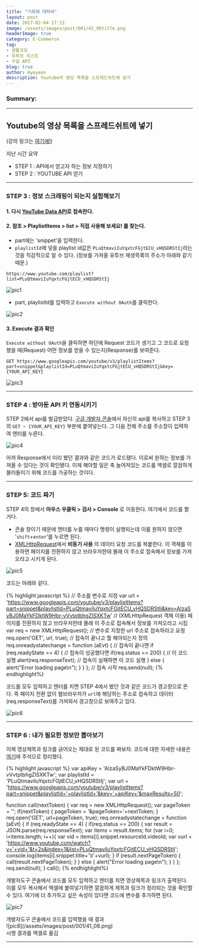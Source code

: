 ```yaml
---
title: "기회에 대하여"
layout: post
date: 2017-02-04 17:13
image: /assets/images/post/001/42_00title.png
headerImage: true
category: E-Commerce
tag:
- 생활코딩
- 유투브 리스트
- 구글 API
blog: true
author: Hyeyeon
description: Youtube의 영상 목록을 스프레드쉬트에 넣기
---
```


### Summary:

[](https://brunch.co.kr/@missingmay/24)

---


## Youtube의 영상 목록을 스프레드쉬트에 넣기

(강의 링크는 [여기에!](https://opentutorials.org/module/2503/14109))

지난 시간 요약

  * STEP 1 : API에서 얻고자 하는 정보 지정하기
  * STEP 2 : YOUTUBE API 얻기

---

### STEP 3 : 정보 스크래핑이 되는지 실험해보기

#### 1. 다시 [YouTube Data API](https://developers.google.com/youtube/v3/docs/?hl=ko)로 접속한다.

#### 2. **참조 > PlaylistItems > list > 직접 사용해 보세요!** 를 찾는다.

* part에는 'snippet'을 입력한다.
* `playlistId`에 넣을 playlist id값은 `PLuQtmaviIuYqxtcFGjtECU_vHQSDRStIj`라는 것을 직감적으로 알 수 있다. (정보를 가져올 유투브 재생목록의 주소가 아래와 같기 때문.)

```
https://www.youtube.com/playlist?list=PLuQtmaviIuYqxtcFGjtECU_vHQSDRStIj
```
![pic1](/assets/images/post/001/41_01.png)

* part, playlistId를 입력하고 `Execute without OAuth`를 클릭한다.

![pic2](/assets/images/post/001/41_02.png)

#### 3. Execute 결과 확인

`Execute without OAuth`을 클릭하면 하단에 Request 코드가 생기고 그 코드로 요청했을 때(Request) 어떤 정보를 얻을 수 있는지(Response)를 보여준다.

```
GET https://www.googleapis.com/youtube/v3/playlistItems?part=snippet&playlistId=PLuQtmaviIuYqxtcFGjtECU_vHQSDRStIj&key={YOUR_API_KEY}
```
![pic3](/assets/images/post/001/41_03.png)

---

### STEP 4 : 받아둔 API 키 연동시키기

STEP 2에서 api를 발급받았다. [구글 개발자 콘솔](https://console.developers.google.com/apis?project=441956594490&hl=ko)에서 자신의 api를 복사하고 STEP 3의 `GET ~ {YOUR_API_KEY}` 부분에 붙여넣는다. 그 다음 전체 주소를 주소창이 입력하여 엔터를 누른다.

![pic4](/assets/images/post/001/41_04.png)

아까 Response에서 미리 봤던 결과와 같은 코드가 로드됐다. 이로써 원하는 정보를 가져올 수 있다는 것이 확인됐다. 이제 해야할 일은 축 늘어져있는 코드를 엑셀로 깔끔하게 불러들이기 위해 코드를 가공하는 것이다.

---

### STEP 5: 코드 짜기

STEP 4의 창에서 **마우스 우클릭 > 검사 > Console** 로 이동한다. 여기에서 코드를 짤 거다.

* 콘솔 창이기 때문에 엔터를 누를 때마다 명령이 실행되는데 이를 원하지 않으면 '`shift`+`enter`'를 누르면 된다.
* [XMLHttpRequest](https://developer.mozilla.org/ko/docs/XMLHttpRequest)에서 **비동기 사용** 의 데이터 요청 코드를 복붙한다. 이 객체를 이용하면 페이지를 전환하지 않고 브라우저한테 몰래 이 주소로 접속해서 정보를 가져오라고 시키게 된다.

![pic5](/assets/images/post/001/41_05.png)

코드는 아래와 같다.

{% highlight javascript %}
// 주소를 변수로 지정
var url = 'https://www.googleapis.com/youtube/v3/playlistItems?part=snippet&playlistId=PLuQtmaviIuYqxtcFGjtECU_vHQSDRStIj&key=AIzaSyBJ0MaYkFDktW9Hbr-vVvtptbhgZlSXKTw'
// (XMLHttpRequest 객체 이용) 페이지를 전환하지 않고 브라우저한테 몰래 이 주소로 접속해서 정보를 가져오라고 시킴
var req = new XMLHttpRequest();
// 변수로 지정한 url 주소로 접속하라고 요청
req.open('GET', url, true);
// 접속이 끝나고 뭘 해야되는지 정의
req.onreadystatechange = function (aEvt) {
// 접속이 끝나면
  if (req.readyState == 4) {
// 접속이 성공했다면
     if(req.status == 200) {
// 이 코드 실행
      alert(req.responseText);
// 접속이 실패하면 이 코드 실행
     } else {
      alert("Error loading page\n");
     }
  }
};
// 접속 시작
req.send(null);
{% endhighlight%}

코드를 모두 입력하고 엔터를 치면 STEP 4에서 봤던 것과 같은 코드가 경고창으로 뜬다. 즉 페이지 전환 없이 웹브라우저가 `url`에 해당하는 주소로 접속하고 데이터(req.responseText)를 가져와서 경고창으로 보여주고 있다.

![pic6](/assets/images/post/001/41_06.png)

---

### STEP 6 : 내가 필요한 정보만 뽑아보기

이제 영상제목과 링크를 긁어오는 제대로 된 코드를 짜보자. 코드에 대한 자세한 내용은 [여기](https://github.com/imyeonn/Opentutorials/blob/master/youtube/XMLHttpRequest_youtube.js)에 주석으로 정리했다.

{% highlight javascript %}
var apiKey = 'AIzaSyBJ0MaYkFDktW9Hbr-vVvtptbhgZlSXKTw';
var playlistId = 'PLuQtmaviIuYqxtcFGjtECU_vHQSDRStIj';
var url = 'https://www.googleapis.com/youtube/v3/playlistItems?part=snippet&playlistId='+playlistId+'&key='+apiKey+'&maxResults=50';

function call(nextToken) {
var req = new XMLHttpRequest();
var pageToken = '';
if(nextToken) {
  pageToken = '&pageToken='+nextToken;
}
req.open('GET', url+pageToken, true);
req.onreadystatechange = function (aEvt) {
  if (req.readyState == 4) {
    if(req.status == 200) {
		  var result = JSON.parse(req.responseText);
		  var items = result.items;
      for (var i=0; i<items.length; i++){
        var vid = items[i].snippet.resourceId.videoId;
        var vurl = 'https://www.youtube.com/watch?v='+vid+'&t=2s&index=1&list=PLuQtmaviIuYqxtcFGjtECU_vHQSDRStIj';
        console.log(items[i].snippet.title+'\t'+vurl);
      }
      if (result.nextPageToken) {
        call(result.nextPageToken);
      }
    } else {
      alert("Error loading page\n");
    }
  }
};
req.send(null);
}
call();
{% endhighlight%}

개발자도구 콘솔에서 코드를 모두 입력하고 엔터를 치면 영상제목과 링크가 출력된다. 이를 모두 복사해서 엑셀에 붙여넣기하면 깔끔하게 제목과 링크가 정리되는 것을 확인할 수 있다. 여기에 더 추가하고 싶은 속성이 있다면 코드에 변수를 추가하면 된다.

![pic7](/assets/images/post/001/41_07.png)
<figcaption class="caption">개발자도구 콘솔에서 코드를 입력했을 때 결과</figcaption>
![pic8](/assets/images/post/001/41_08.png)
<figcaption class="caption">시행 결과를 엑셀로 옮김</figcaption>

---
